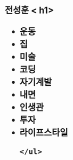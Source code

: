 
<html>
  <head>
      <title> 전성훈 </title>
  </head>
  
  
  <body>
    <h1> 전성훈 < h1>
      
  <ul>
        <li>운동</li>
        <li>집</li>
        <li>미술</li>
        <li>코딩</li>
        <li>자기계발</li>
        <li>내면</li>
        <li>인생관</li>
        <li>투자</li>
        <li>라이프스타일</li>
    
    
    </ul>
  </body>
      
